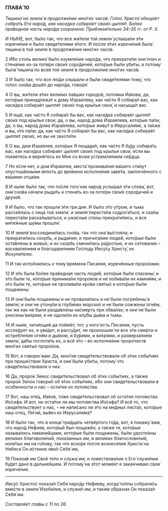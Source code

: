 ### ГЛАВА́ 10

_Тишина́ на земле́ в продолже́ние мно́гих часо́в. Го́лос Христа́ обеща́ет собра́ть Его́ наро́д, как насе́дка собира́ет свои́х цыпля́т. Бо́лее пра́ведная часть наро́да сохранена́. Приблизи́тельно 34–35 гг. от Р. Х._

И НЫ́НЕ, вот, бы́ло так, что все жи́тели той земли́ услы́шали э́ти изрече́ния и бы́ли свиде́телями э́того. И по́сле э́тих изрече́ний была́ тишина́ в той земле́ в продолже́ние мно́гих часо́в.

2 И́бо столь велико́ бы́ло изумле́ние наро́да, что прекрати́ли они́ плач и стена́ние из-за поте́ри свои́х соро́дичей, кото́рые бы́ли уби́ты; а потому́ была́ тишина́ по всей той земле́ в продолже́ние мно́гих часо́в.

3 И бы́ло так, что все лю́ди слы́шали и бы́ли свиде́телями тому́, что го́лос сно́ва дошёл до наро́да, говоря́:

4 О вы, жи́тели э́тих вели́ких па́вших городо́в, пото́мки Иа́кова, да, кото́рые принадлежа́т к до́му Изра́илеву, как ча́сто Я собира́л вас, как насе́дка собира́ет цыпля́т свои́х под кры́лья свои́, и насыща́л вас.

5 И ещё, как ча́сто Я собира́л бы вас, как насе́дка собира́ет цыпля́т свои́х под кры́лья свои́, да, о вы, наро́д до́ма Изра́илева, кото́рые па́ли; да, о вы, наро́д до́ма Изра́илева, кото́рые живу́т в Иерусали́ме, а та́кже и вы, кто па́ли; да, как ча́сто Я собира́л бы вас, как насе́дка собира́ет цыпля́т свои́х, но вы не захоте́ли.

6 О вы, дом Изра́илев, кото́рых Я пощади́л, как ча́сто Я бу́ду собира́ть вас, как насе́дка собира́ет цыпля́т свои́х под кры́лья свои́, е́сли вы пока́етесь и вернётесь ко Мне со всем устремле́нием се́рдца.

7 Но е́сли нет, о дом Изра́илев, места́ прожива́ния ва́шего ста́нут опустошёнными вплоть до вре́мени исполне́ния заве́та, заключённого с ва́шими отца́ми.

8 И ны́не бы́ло так, что по́сле того́ как наро́д услы́шал э́ти слова́, вот, они́ сно́ва на́чали рыда́ть и стена́ть из-за поте́ри свои́х соро́дичей и друзе́й.

9 И бы́ло, что так прошли́ э́ти три дня. И бы́ло э́то у́тром, и тьма рассе́ялась с лица той земли́, и земля́ переста́ла содрога́ться, и ска́лы переста́ли раска́лываться, и ужа́сные сто́ны прекрати́лись, и все мяте́жные шу́мы прошли́.

10 И земля́ воссоедини́лась сно́ва, так что она́ вы́стояла; и прекрати́лись скорбь, и рыда́ния, и причита́ние люде́й, кото́рые бы́ли оста́влены в живы́х; и их скорбь смени́лась ра́достью, и их се́тования – восхвале́нием и благодаре́нием Го́споду Иису́су Христу́, их Искупи́телю.

11 И так испо́лнились к тому́ вре́мени Писа́ния, изречённые проро́ками.

12 И э́то была́ бо́лее пра́ведная часть люде́й, кото́рые бы́ли спасены́; и э́то бы́ли те, кото́рые принима́ли проро́ков и не побива́ли их камня́ми; и э́то бы́ли те, кото́рые не пролива́ли кро́ви святы́х и кото́рые бы́ли пощажены́.

13 И они́ бы́ли пощажены́ и не провали́лись и не́ были погребены́ в земле́; и они́ не утону́ли в глуби́нах морски́х и не́ были сожжены́ огнём, так же как не́ были разда́влены на́смерть при обва́лах; и они́ не́ были унесены́ ви́хрем; и не одоле́ли их клу́бы ды́ма и тьмы.

14 И ны́не, чита́ющий да поймёт; тот, у кого́ есть Писа́ния, пусть иссле́дует их, и уви́дит, и рассу́дит, не произошли́ ли все э́ти сме́рти и истребле́ния огнём и ды́мом, и бу́рями, и ви́хрями, и разверза́нием земли́, да́бы поглоти́ть их, и всё э́то – во исполне́ние проро́честв мно́гих святы́х проро́ков.

15 Вот, я говорю́ вам: Да, мно́гие свиде́тельствовали об э́тих собы́тиях при прише́ствии Христа́, и они́ бы́ли уби́ты, потому́ что свиде́тельствовали о них.

16 Да, проро́к Зе́нос свиде́тельствовал об э́тих собы́тиях, а та́кже проро́к Зе́нок говори́л об э́тих собы́тиях, и́бо они́ свиде́тельствовали в осо́бенности о нас – оста́тке их пото́мства.

17 Вот, наш оте́ц, Иа́ков, то́же свиде́тельствовал об оста́тке пото́мства Ио́сифа. И вот, не оста́ток ли мы пото́мства Ио́сифа? И всё то, что свиде́тельствует о нас, – не напи́сано ли э́то на ме́дных листа́х, кото́рые наш оте́ц, Ле́гий, вы́вез из Иерусали́ма?

18 И бы́ло так, что в конце́ три́дцать четвёртого го́да, вот, я покажу́ вам, что наро́д Не́фиев, кото́рый был пощажён, а та́кже те, кото́рые называ́лись ламани́йцами, кото́рые бы́ли пощажены́, бы́ли удосто́ены вели́ких благоволе́ний, пока́занных им, и вели́ких благослове́ний, изли́тых им на го́лову, так что вско́ре по́сле вознесе́ния Христа́ на Небеса́ Он и́стинно яви́л Себя́ им,

19 Показа́в им Своё те́ло и служа́ им; и повествова́ние о Его́ служе́нии бу́дет дано́ в дальне́йшем. И потому́ на э́тот моме́нт я зака́нчиваю свои́ изрече́ния.

---

Иису́с Христо́с показа́л Себя́ наро́ду Не́фиеву, когда́ то́лпы собрали́сь вме́сте в земле́ Изоби́лие, и служи́л им; и таки́м о́бразом Он показа́л Себя́ им.

_Составля́ет гла́вы с 11 по 26._
